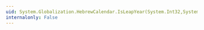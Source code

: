 ```yaml
---
uid: System.Globalization.HebrewCalendar.IsLeapYear(System.Int32,System.Int32)
internalonly: False
---
```


